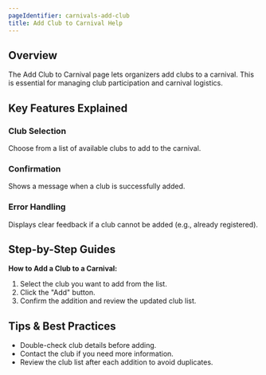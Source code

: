 ```yaml
---
pageIdentifier: carnivals-add-club
title: Add Club to Carnival Help
---
```


## Overview
The Add Club to Carnival page lets organizers add clubs to a carnival. This is essential for managing club participation and carnival logistics.

## Key Features Explained
### Club Selection
Choose from a list of available clubs to add to the carnival.

### Confirmation
Shows a message when a club is successfully added.

### Error Handling
Displays clear feedback if a club cannot be added (e.g., already registered).

## Step-by-Step Guides
**How to Add a Club to a Carnival:**
1. Select the club you want to add from the list.
2. Click the "Add" button.
3. Confirm the addition and review the updated club list.

## Tips & Best Practices
- Double-check club details before adding.
- Contact the club if you need more information.
- Review the club list after each addition to avoid duplicates.
